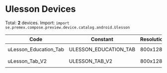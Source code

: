 # Ulesson Devices

Total: **2** devices. Import: `import se.premex.compose.preview.device.catalog.android.Ulesson`

| Code | Constant | Resolution | DPI | Compose Spec | Preview Usage |
|------|----------|------------|-----|-------------|---------------|
| uLesson_Education_Tab | ULESSON_EDUCATION_TAB | 800x1280 | 213 | `spec:width=800px,height=1280px,dpi=213` | `@Preview(device = Ulesson.ULESSON_EDUCATION_TAB)` |
| uLesson_Tab_V2 | ULESSON_TAB_V2 | 800x1280 | 213 | `spec:width=800px,height=1280px,dpi=213` | `@Preview(device = Ulesson.ULESSON_TAB_V2)` |

<!-- Generated automatically. Do not edit manually. -->
